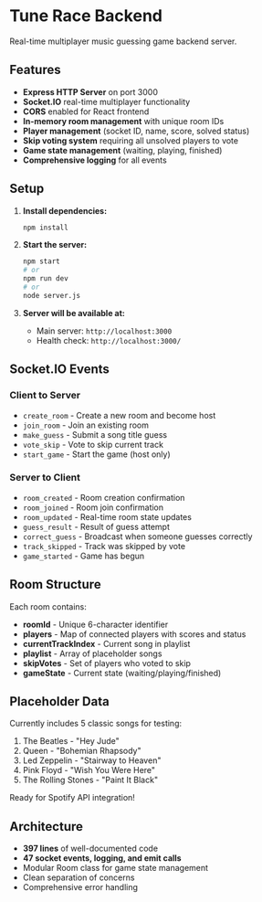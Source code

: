 # Tune Race Backend

Real-time multiplayer music guessing game backend server.

## Features

- **Express HTTP Server** on port 3000
- **Socket.IO** real-time multiplayer functionality
- **CORS** enabled for React frontend
- **In-memory room management** with unique room IDs
- **Player management** (socket ID, name, score, solved status)
- **Skip voting system** requiring all unsolved players to vote
- **Game state management** (waiting, playing, finished)
- **Comprehensive logging** for all events

## Setup

1. **Install dependencies:**
   ```bash
   npm install
   ```

2. **Start the server:**
   ```bash
   npm start
   # or
   npm run dev
   # or
   node server.js
   ```

3. **Server will be available at:**
   - Main server: `http://localhost:3000`
   - Health check: `http://localhost:3000/`

## Socket.IO Events

### Client to Server

- `create_room` - Create a new room and become host
- `join_room` - Join an existing room
- `make_guess` - Submit a song title guess
- `vote_skip` - Vote to skip current track
- `start_game` - Start the game (host only)

### Server to Client

- `room_created` - Room creation confirmation
- `room_joined` - Room join confirmation  
- `room_updated` - Real-time room state updates
- `guess_result` - Result of guess attempt
- `correct_guess` - Broadcast when someone guesses correctly
- `track_skipped` - Track was skipped by vote
- `game_started` - Game has begun

## Room Structure

Each room contains:
- **roomId** - Unique 6-character identifier
- **players** - Map of connected players with scores and status
- **currentTrackIndex** - Current song in playlist
- **playlist** - Array of placeholder songs
- **skipVotes** - Set of players who voted to skip
- **gameState** - Current state (waiting/playing/finished)

## Placeholder Data

Currently includes 5 classic songs for testing:
1. The Beatles - "Hey Jude"
2. Queen - "Bohemian Rhapsody" 
3. Led Zeppelin - "Stairway to Heaven"
4. Pink Floyd - "Wish You Were Here"
5. The Rolling Stones - "Paint It Black"

Ready for Spotify API integration!

## Architecture

- **397 lines** of well-documented code
- **47 socket events, logging, and emit calls**
- Modular Room class for game state management
- Clean separation of concerns
- Comprehensive error handling